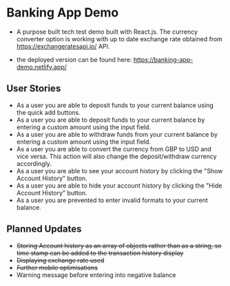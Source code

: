 # Banking App Demo

- A purpose built tech test demo built with React.js. The currency converter option is working with up to date exchange rate obtained from https://exchangeratesapi.io/ API.

- the deployed version can be found here: https://banking-app-demo.netlify.app/

## User Stories

- As a user you are able to deposit funds to your current balance using the quick add buttons.
- As a user you are able to deposit funds to your current balance by entering a custom amount using the input field.
- As a user you are able to withdraw funds from your current balance by entering a custom amount using the input field.
- As a user you are able to convert the currency from GBP to USD and vice versa. This action will also change the deposit/withdraw currency accordingly.
- As a user you are able to see your account history by clicking the "Show Account History" button.
- As a user you are able to hide your account history by clicking the "Hide Account History" button.
- As a user you are prevented to enter invalid formats to your current balance.

## Planned Updates

- ~~Storing Account history as an array of objects rather than as a string, so time stamp can be added to the transaction history display~~
- ~~Displaying exchange rate used~~
- ~~Further mobile optimisations~~
- Warning message before entering into negative balance
